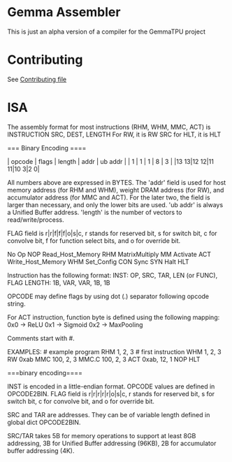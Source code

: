 # Gemma Assembler
This is just an alpha version of a compiler for the GemmaTPU project

# Contributing
See [Contributing file](CONTRIBUTING.md)

# ISA 
The assembly format for most instructions (RHM, WHM, MMC, ACT) is
    INSTRUCTION SRC, DEST, LENGTH 
For RW, it is
    RW SRC
for HLT, it is
    HLT

=== Binary Encoding ====

| opcode | flags | length | addr | ub addr |
|   1    |   1   |   1    |  8   |    3    |
|13    13|12   12|11    11|10   3|2       0|

All numbers above are expressed in BYTES.
The 'addr' field is used for host memory address (for RHM and WHM),
weight DRAM address (for RW), and accumulator address (for MMC and ACT).
For the later two, the field is larger than necessary, and only the lower bits are used.
'ub addr' is always a Unified Buffer address.
'length' is the number of vectors to read/write/process.

FLAG field is r|r|f|f|f|o|s|c, r stands for reserved bit, s for switch bit,
c for convolve bit, f for function select bits, and o for override bit.

No Op               NOP
Read_Host_Memory    RHM
MatrixMultiply      MM
Activate            ACT
Write_Host_Memory   WHM
Set_Config          CON
Sync                SYN
Halt                HLT



Instruction has the following format:
    INST: OP, SRC, TAR, LEN (or FUNC), FLAG
    LENGTH: 1B, VAR, VAR, 1B, 1B

OPCODE may define flags by using dot (.) separator following
opcode string.

For ACT instruction, function byte is defined using the following
mapping:
    0x0 -> ReLU
    0x1 -> Sigmoid
    0x2 -> MaxPooling

Comments start with #.

EXAMPLES:
    # example program
    RHM 1, 2, 3 # first instruction
    WHM 1, 2, 3
    RW 0xab
    MMC 100, 2, 3
    MMC.C 100, 2, 3
    ACT 0xab, 12, 1
    NOP
    HLT

===binary encoding====

INST is encoded in a little-endian format.
OPCODE values are defined in OPCODE2BIN.
FLAG field is r|r|r|r|r|o|s|c, r stands for reserved bit, s for switch bit,
c for convolve bit, and o for override bit.

SRC and TAR are addresses. They can be of variable length defined in
global dict OPCODE2BIN.

SRC/TAR takes 5B for memory operations to support at least 8GB addressing,
3B for Unified Buffer addressing (96KB), 2B for accumulator buffer addressing
(4K).
